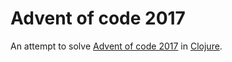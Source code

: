 # Advent of code 2017

An attempt to solve [Advent of code 2017](http://adventofcode.com/2017) in [Clojure](https://clojure.org).